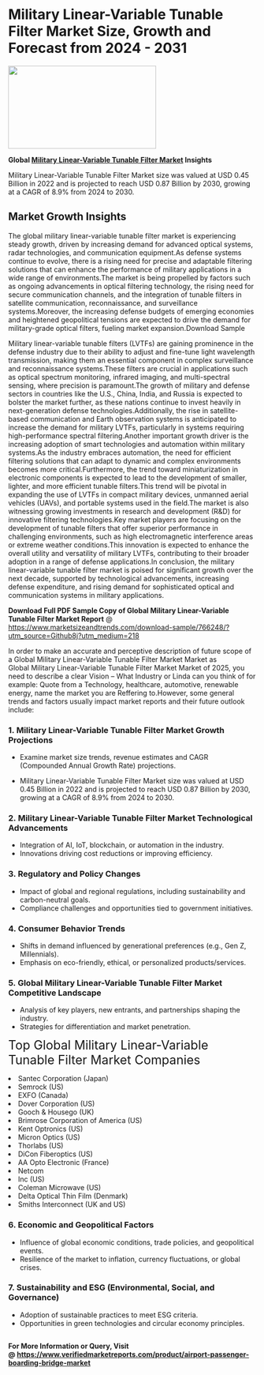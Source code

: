 <H1>Military Linear-Variable Tunable Filter Market Size, Growth and Forecast from 2024 - 2031</H1><img class="aligncenter size-medium wp-image-584254" src="https://thirdeyenews.in/wp-content/uploads/2024/09/Global-Market-Research-300x168.jpeg" alt="" width="300" height="168" /><p><strong>Global&nbsp;<a href="https://www.marketsizeandtrends.com/download-sample/766248/?utm_source=Github8j?utm_medium=218">Military Linear-Variable Tunable Filter Market</a> Insights</strong></p><p>Military Linear-Variable Tunable Filter Market size was valued at USD 0.45 Billion in 2022 and is projected to reach USD 0.87 Billion by 2030, growing at a CAGR of 8.9% from 2024 to 2030.</p><p><h2>Market Growth Insights</h2> <p>The global military linear-variable tunable filter market is experiencing steady growth, driven by increasing demand for advanced optical systems, radar technologies, and communication equipment.As defense systems continue to evolve, there is a rising need for precise and adaptable filtering solutions that can enhance the performance of military applications in a wide range of environments.The market is being propelled by factors such as ongoing advancements in optical filtering technology, the rising need for secure communication channels, and the integration of tunable filters in satellite communication, reconnaissance, and surveillance systems.Moreover, the increasing defense budgets of emerging economies and heightened geopolitical tensions are expected to drive the demand for military-grade optical filters, fueling market expansion.Download Sample </p> <p>Military linear-variable tunable filters (LVTFs) are gaining prominence in the defense industry due to their ability to adjust and fine-tune light wavelength transmission, making them an essential component in complex surveillance and reconnaissance systems.These filters are crucial in applications such as optical spectrum monitoring, infrared imaging, and multi-spectral sensing, where precision is paramount.The growth of military and defense sectors in countries like the U.S., China, India, and Russia is expected to bolster the market further, as these nations continue to invest heavily in next-generation defense technologies.Additionally, the rise in satellite-based communication and Earth observation systems is anticipated to increase the demand for military LVTFs, particularly in systems requiring high-performance spectral filtering.Another important growth driver is the increasing adoption of smart technologies and automation within military systems.As the industry embraces automation, the need for efficient filtering solutions that can adapt to dynamic and complex environments becomes more critical.Furthermore, the trend toward miniaturization in electronic components is expected to lead to the development of smaller, lighter, and more efficient tunable filters.This trend will be pivotal in expanding the use of LVTFs in compact military devices, unmanned aerial vehicles (UAVs), and portable systems used in the field.The market is also witnessing growing investments in research and development (R&D) for innovative filtering technologies.Key market players are focusing on the development of tunable filters that offer superior performance in challenging environments, such as high electromagnetic interference areas or extreme weather conditions.This innovation is expected to enhance the overall utility and versatility of military LVTFs, contributing to their broader adoption in a range of defense applications.In conclusion, the military linear-variable tunable filter market is poised for significant growth over the next decade, supported by technological advancements, increasing defense expenditure, and rising demand for sophisticated optical and communication systems in military applications.</p><p><span class=""><strong>Download Full PDF Sample Copy of Global Military Linear-Variable Tunable Filter Market Report</strong> @ <a href="https://www.marketsizeandtrends.com/download-sample/766248/?utm_source=Github8j?utm_medium=218" target="_blank">https://www.marketsizeandtrends.com/download-sample/766248/?utm_source=Github8j?utm_medium=218</a></span></p><p>In order to make an accurate and perceptive description of future scope of a Global&nbsp;Military Linear-Variable Tunable Filter Market Market as Global&nbsp;Military Linear-Variable Tunable Filter Market Market of 2025, you need to describe a clear Vision &ndash; What Industry or Linda can you think of for example: Quote from a Technology, healthcare, automotive, renewable energy, name the market you are Reffering to.However, some general trends and factors usually impact market reports and their future outlook include:</p><h3>1.&nbsp;<strong>Military Linear-Variable Tunable Filter Market Growth Projections</strong></h3><ul><li>Examine market size trends, revenue estimates and CAGR (Compounded Annual Growth Rate) projections.</li><li><p>Military Linear-Variable Tunable Filter Market size was valued at USD 0.45 Billion in 2022 and is projected to reach USD 0.87 Billion by 2030, growing at a CAGR of 8.9% from 2024 to 2030.</p></li></ul><h3>2.&nbsp;<strong>Military Linear-Variable Tunable Filter Market Technological Advancements</strong></h3><ul><li>Integration of AI, IoT, blockchain, or automation in the industry.</li><li>Innovations driving cost reductions or improving efficiency.</li></ul><h3>3.&nbsp;<strong>Regulatory and Policy Changes</strong></h3><ul><li>Impact of global and regional regulations, including sustainability and carbon-neutral goals.</li><li>Compliance challenges and opportunities tied to government initiatives.</li></ul><h3>4.&nbsp;<strong>Consumer Behavior Trends</strong></h3><ul><li>Shifts in demand influenced by generational preferences (e.g., Gen Z, Millennials).</li><li>Emphasis on eco-friendly, ethical, or personalized products/services.</li></ul><h3>5.&nbsp;<strong>Global Military Linear-Variable Tunable Filter Market Competitive Landscape</strong></h3><ul><li>Analysis of key players, new entrants, and partnerships shaping the industry.</li><li>Strategies for differentiation and market penetration.</li></ul><p data-pm-slice="1 1 []"><span style="color: inherit; font-family: inherit; font-size: 25px;">Top Global Military Linear-Variable Tunable Filter Market Companies</span></p><div class="" data-test-id=""><p><li>Santec Corporation (Japan)</li><li> Semrock (US)</li><li> EXFO (Canada)</li><li> Dover Corporation (US)</li><li> Gooch & Housego (UK)</li><li> Brimrose Corporation of America (US)</li><li> Kent Optronics (US)</li><li> Micron Optics (US)</li><li> Thorlabs (US)</li><li> DiCon Fiberoptics (US)</li><li> AA Opto Electronic (France)</li><li> Netcom</li><li> Inc (US)</li><li> Coleman Microwave (US)</li><li> Delta Optical Thin Film (Denmark)</li><li> Smiths Interconnect (UK and US)</li></p></div><h3>6.&nbsp;<strong>Economic and Geopolitical Factors</strong></h3><ul><li>Influence of global economic conditions, trade policies, and geopolitical events.</li><li>Resilience of the market to inflation, currency fluctuations, or global crises.</li></ul><h3>7.&nbsp;<strong>Sustainability and ESG (Environmental, Social, and Governance)</strong></h3><ul><li>Adoption of sustainable practices to meet ESG criteria.</li><li>Opportunities in green technologies and circular economy principles.</li></ul><h2><strong style="font-size: 14px;">For More Information or Query, Visit @&nbsp;</strong><a style="background-color: #ffffff; font-size: 14px;" href="https://www.marketsizeandtrends.com/report/military-linear-variable-tunable-filter-market/" target="_blank">https://www.verifiedmarketreports.com/product/airport-passenger-boarding-bridge-market</a></h2>